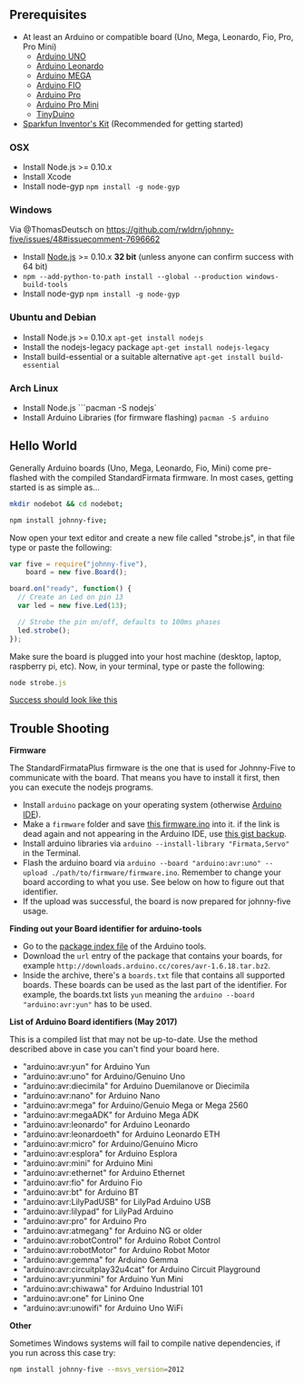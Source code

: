 ## Prerequisites

- At least an Arduino or compatible board (Uno, Mega, Leonardo, Fio, Pro, Pro Mini)
    - [Arduino UNO](http://arduino.cc/en/Main/arduinoBoardUno)
    - [Arduino Leonardo](http://arduino.cc/en/Main/arduinoBoardLeonardo)
    - [Arduino MEGA](http://arduino.cc/en/Main/arduinoBoardMega)
    - [Arduino FIO](http://arduino.cc/en/Main/ArduinoBoardFio)
    - [Arduino Pro](http://arduino.cc/en/Main/ArduinoBoardPro)
    - [Arduino Pro Mini](http://arduino.cc/en/Main/ArduinoBoardProMini)
    - [TinyDuino](http://tiny-circuits.com/products/tinyduino/)
- [Sparkfun Inventor's Kit](https://www.sparkfun.com/products/11576?utm_source=j5) (Recommended for getting started)

### OSX

- Install Node.js >= 0.10.x
- Install Xcode
- Install node-gyp `npm install -g node-gyp`

### Windows

Via @ThomasDeutsch on https://github.com/rwldrn/johnny-five/issues/48#issuecomment-7696662

- Install <a href="https://nodejs.org" target="_blank">Node.js</a> >= 0.10.x **32 bit** (unless anyone can confirm success with 64 bit)
- `npm --add-python-to-path install --global --production windows-build-tools`
- Install node-gyp `npm install -g node-gyp`

### Ubuntu and Debian

- Install Node.js >= 0.10.x ```apt-get install nodejs```
- Install the nodejs-legacy package ```apt-get install nodejs-legacy```
- Install build-essential or a suitable alternative ```apt-get install build-essential```

### Arch Linux

- Install Node.js ```pacman -S nodejs`
- Install Arduino Libraries (for firmware flashing) ```pacman -S arduino```

## Hello World

Generally Arduino boards (Uno, Mega, Leonardo, Fio, Mini) come pre-flashed with the compiled StandardFirmata firmware. In most cases, getting started is as simple as...

```bash
mkdir nodebot && cd nodebot;

npm install johnny-five;
```

Now open your text editor and create a new file called "strobe.js", in that file type or paste the following:

```js
var five = require("johnny-five"),
    board = new five.Board();

board.on("ready", function() {
  // Create an Led on pin 13
  var led = new five.Led(13);

  // Strobe the pin on/off, defaults to 100ms phases
  led.strobe();
});
```

Make sure the board is plugged into your host machine (desktop, laptop, raspberry pi, etc). Now, in your terminal, type or paste the following:

```js
node strobe.js
```

[Success should look like this](http://jsfiddle.net/rwaldron/dtudh/show/light/)



## Trouble Shooting

**Firmware**

The StandardFirmataPlus firmware is the one that is used for Johnny-Five to communicate with the board.
That means you have to install it first, then you can execute the nodejs programs.

- Install `arduino` package on your operating system (otherwise [Arduino IDE](http://arduino.cc/en/main/software)).
- Make a `firmware` folder and save [this firmware.ino](https://github.com/firmata/arduino/blob/master/examples/StandardFirmataPlus/StandardFirmataPlus.ino) into it. if the link is dead again and not appearing in the Arduino IDE, use [this gist backup](https://gist.github.com/cookiengineer/4f292c952209e0f74d4c18b995dac855).
- Install arduino libraries via `arduino --install-library "Firmata,Servo"` in the Terminal.
- Flash the arduino board via `arduino --board "arduino:avr:uno" --upload ./path/to/firmware/firmware.ino`. Remember to change your board according to what you use. See below on how to figure out that identifier.
- If the upload was successful, the board is now prepared for johnny-five usage.

**Finding out your Board identifier for arduino-tools**

- Go to the [package index file](https://github.com/arduino/Arduino/blob/master/hardware/package_index_bundled.json) of the Arduino tools.
- Download the `url` entry of the package that contains your boards, for example `http://downloads.arduino.cc/cores/avr-1.6.18.tar.bz2`.
- Inside the archive, there's a `boards.txt` file that contains all supported boards. These boards can be used as the last part of the identifier. For example, the boards.txt lists `yun` meaning the `arduino --board "arduino:avr:yun"` has to be used.


**List of Arduino Board identifiers (May 2017)**

This is a compiled list that may not be up-to-date. Use the method described above in case you can't find your board here.

- "arduino:avr:yun" for Arduino Yun
- "arduino:avr:uno" for Arduino/Genuino Uno
- "arduino:avr:diecimila" for Arduino Duemilanove or Diecimila
- "arduino:avr:nano" for Arduino Nano
- "arduino:avr:mega" for Arduino/Genuio Mega or Mega 2560
- "arduino:avr:megaADK" for Arduino Mega ADK
- "arduino:avr:leonardo" for Arduino Leonardo
- "arduino:avr:leonardoeth" for Arduino Leonardo ETH
- "arduino:avr:micro" for Arduino/Genuino Micro
- "arduino:avr:esplora" for Arduino Esplora
- "arduino:avr:mini" for Arduino Mini
- "arduino:avr:ethernet" for Arduino Ethernet
- "arduino:avr:fio" for Arduino Fio
- "arduino:avr:bt" for Arduino BT
- "arduino:avr:LilyPadUSB" for LilyPad Arduino USB
- "arduino:avr:lilypad" for LilyPad Arduino
- "arduino:avr:pro" for Arduino Pro
- "arduino:avr:atmegang" for Arduino NG or older
- "arduino:avr:robotControl" for Arduino Robot Control
- "arduino:avr:robotMotor" for Arduino Robot Motor
- "arduino:avr:gemma" for Arduino Gemma
- "arduino:avr:circuitplay32u4cat" for Arduino Circuit Playground
- "arduino:avr:yunmini" for Arduino Yun Mini
- "arduino:avr:chiwawa" for Arduino Industrial 101
- "arduino:avr:one" for Linino One
- "arduino:avr:unowifi" for Arduino Uno WiFi


**Other**

Sometimes Windows systems will fail to compile native dependencies, if you run across this case try:
```bash
npm install johnny-five --msvs_version=2012
```
